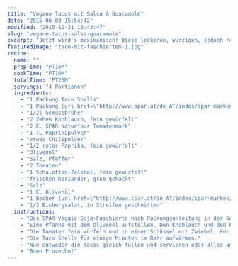 ```yaml
---
title: "Vegane Tacos mit Salsa & Guacamole"
date: "2015-06-08 15:54:42"
modified: "2015-12-21 15:43:47"
slug: "vegane-tacos-salsa-guacamole"
excerpt: "Jetzt wird´s mexikanisch! Diese leckeren, würzigen, jedoch rein pflanzlich gefüllten Tacos lassen nichts vermissen und schmecken toll."
featuredImage: "taco-mit-faschiertem-1.jpg"
recipe:
  name: ""
  prepTime: "PT15M"
  cookTime: "PT10M"
  totalTime: "PT25M"
  servings: "4 Portionen"
  ingredients:
    - "1 Packung Taco Shells"
    - "1 Packung [url href=\"http://www.spar.at/de_AT/index/spar-marken/SPAR_Veggie.html?utm_medium=banner&utm_campaign=veggie2015&utm_source=veganblatt.com&utm_content=artikellink2veggie\" target=\"_blank\"]SPAR Veggie[/url] Soja-Faschiertes"
    - "1/2l Gemüsebrühe"
    - "2 Zehen Knoblauch, fein gewürfelt"
    - "2 EL SPAR Natur*pur Tomatenmark"
    - "1 TL Paprikapulver"
    - "etwas Chilipulver"
    - "1/2 roter Paprika, fein gewürfelt"
    - "Olivenöl"
    - "Salz, Pfeffer"
    - "2 Tomaten"
    - "1 Schalotten-Zwiebel, fein gewürfelt"
    - "frischen Koriander, grob gehackt"
    - "Salz"
    - "1 EL Olivenöl"
    - "1 Becher [url href=\"http://www.spar.at/de_AT/index/spar-marken/SPAR_Veggie.html?utm_medium=banner&utm_campaign=veggie2015&utm_source=veganblatt.com&utm_content=artikellink2veggie\" target=\"_blank\"]SPAR Veggie[/url] Guacamole"
    - "1/3 Eisbergsalat, in Streifen geschnitten"
  instructions:
    - "Das SPAR Veggie Soja-Faschierte nach Packungsanleitung in der Gemüsebrühe einweichen. Nach 15min abschütten und gut ausdrücken."
    - "Eine Pfanne mit dem Olivenöl aufstellen. Den Knoblauch und den Paprika darin anbraten, das Soja-Faschierte und alle weiteren Zutaten zugeben. Gut vermischen und für ein paar Minuten weiterbraten."
    - "Die Tomaten fein würfeln und in einer Schüssel mit Zwiebel, Koriander, Öl und Salz mischen."
    - "Die Taco Shells für einige Minuten im Rohr aufwärmen."
    - "Nun entweder die Tacos gleich füllen und servieren oder alles am Tisch bereitstellen. Den Taco erst mit Salat und Soja-Faschiertem füllen, obendrauf Salsa und Guacamole geben."
    - "Buen Provecho!"
---
```


